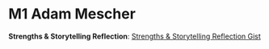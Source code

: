 # M1 Adam Mescher

__Strengths & Storytelling Reflection__:  [Strengths & Storytelling Reflection Gist](https://gist.github.com/AdamMescher/c0b6bf5dd711e2d93a8d6660467655ed)
[]()

